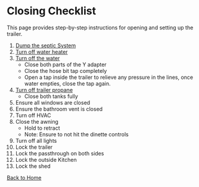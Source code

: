 # Closing Checklist

This page provides step-by-step instructions for opening and setting up the trailer.

1. [Dump the septic System](septic.md)
2. [Turn off water heater](images/water-heater-power.jpg)
3. [Turn off the water](images/main-water.jpg)
    - Close both parts of the Y adapter
    - Close the hose bit tap completely
    - Open a tap inside the trailer to relieve any pressure
    in the lines, once water empties, close the tap again.
4. [Turn off trailer propane](images/trailer-propane.jpg)
    - Close both tanks fully
5. Ensure all windows are closed
6. Ensure the bathroom vent is closed
7. Turn off HVAC
8. Close the awning
    - Hold to retract
    - Note: Ensure to not hit the dinette controls
9. Turn off all lights
10. Lock the trailer
11. Lock the passthrough on both sides
12. Lock the outside Kitchen
13. Lock the shed

[Back to Home](index.md)